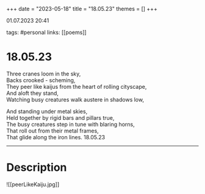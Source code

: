 +++
date = "2023-05-18"
title = "18.05.23"
themes = []
+++

01.07.2023 20:41

tags: #personal
links: [[poems]]

# 18.05.23
Three cranes loom in the sky,  
Backs crooked - scheming,  
They peer like kaijus from the heart of rolling cityscape,  
And aloft they stand,  
Watching busy creatures walk austere in shadows low,  
  
And standing under metal skies,  
Held together by rigid bars and pillars true,  
The busy creatures step in tune with blaring horns,  
That roll out from their metal frames,  
That glide along the iron lines.
18.05.23

---
# Description
![[peerLikeKaiju.jpg]]
